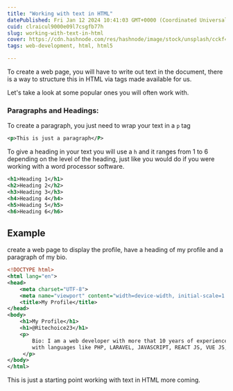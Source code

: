 ```yaml
---
title: "Working with text in HTML"
datePublished: Fri Jan 12 2024 10:41:03 GMT+0000 (Coordinated Universal Time)
cuid: clraicul9000e09l7csgfb77h
slug: working-with-text-in-html
cover: https://cdn.hashnode.com/res/hashnode/image/stock/unsplash/cckf4TsHAuw/upload/675685375f4d4dc6116485a4f1061cb2.jpeg
tags: web-development, html, html5

---
```


To create a web page, you will have to write out text in the document, there is a way to structure this in HTML via tags made available for us.

Let's take a look at some popular ones you will often work with.

### **Paragraphs and Headings:**

To create a paragraph, you just need to wrap your text in a `p` tag

```xml
<p>This is just a paragraph</P>
```

To give a heading in your text you will use a `h` and it ranges from 1 to 6 depending on the level of the heading, just like you would do if you were working with a word processor software.

```xml
<h1>Heading 1</h1>    
<h2>Heading 2</h2> 
<h3>Heading 3</h3> 
<h4>Heading 4</h4> 
<h5>Heading 5</h5> 
<h6>Heading 6</h6> 
```

## Example

create a web page to display the profile, have a heading of my profile and a paragraph of my bio.

```xml
<!DOCTYPE html>
<html lang="en">
<head>
    <meta charset="UTF-8">
    <meta name="viewport" content="width=device-width, initial-scale=1.0">
    <title>My Profile</title>
</head>
<body>
    <h1>My Profile</h1>
    <h1>@Ritechoice23</h1>
    <p>
        Bio: I am a web developer with more that 10 years of experience with
        with languages like PHP, LARAVEL, JAVASCRIPT, REACT JS, VUE JS, PYTHON and more.
     </p>
</body>
</html>
```

This is just a starting point working with text in HTML more coming.